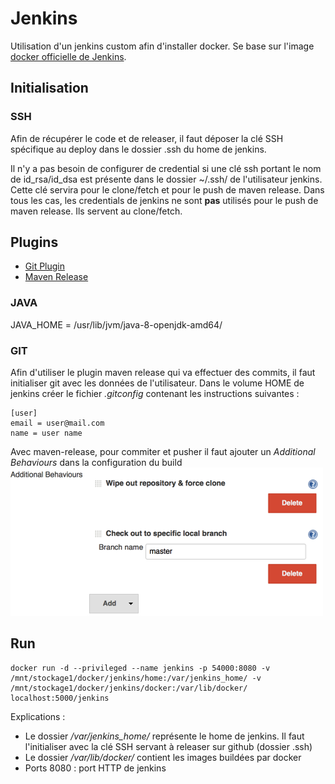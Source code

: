 # Jenkins
Utilisation d'un jenkins custom afin d'installer docker. Se base sur l'image [docker officielle de Jenkins](https://registry.hub.docker.com/_/jenkins/).

## Initialisation
### SSH
Afin de récupérer le code et de releaser, il faut déposer la clé SSH spécifique au deploy dans le dossier .ssh du home de jenkins.

Il n'y a pas besoin de configurer de credential si une clé ssh portant le nom de id_rsa/id_dsa est présente dans le dossier ~/.ssh/ de l'utilisateur jenkins. Cette clé servira pour le clone/fetch et pour le push de maven release.
Dans tous les cas, les credentials de jenkins ne sont **pas** utilisés pour le push de maven release. Ils servent au clone/fetch.

## Plugins
* [Git Plugin](https://wiki.jenkins-ci.org/display/JENKINS/Git+Plugin)
* [Maven Release](https://wiki.jenkins-ci.org/display/JENKINS/M2+Release+Plugin)


### JAVA
JAVA_HOME = /usr/lib/jvm/java-8-openjdk-amd64/

### GIT
Afin d'utiliser le plugin maven release qui va effectuer des commits, il faut initialiser git avec les données de l'utilisateur.
Dans le volume HOME de jenkins créer le fichier *.gitconfig* contenant les instructions suivantes :

	[user]
	email = user@mail.com
	name = user name 

Avec maven-release, pour commiter et pusher il faut ajouter un *Additional Behaviours* dans la configuration du build
![Additional Behaviours](git-additional_behaviours.png "")

## Run
	
	docker run -d --privileged --name jenkins -p 54000:8080 -v /mnt/stockage1/docker/jenkins/home:/var/jenkins_home/ -v /mnt/stockage1/docker/jenkins/docker:/var/lib/docker/ localhost:5000/jenkins
	
Explications :
* Le dossier */var/jenkins_home/* représente le home de jenkins. Il faut l'initialiser avec la clé SSH servant à releaser sur github (dossier .ssh)
* Le dossier */var/lib/docker/* contient les images buildées par docker
* Ports 8080 : port HTTP de jenkins
	


    

